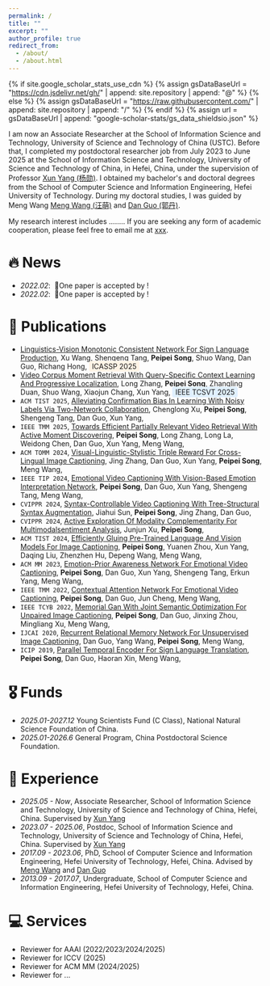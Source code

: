 ```yaml
---
permalink: /
title: ""
excerpt: ""
author_profile: true
redirect_from: 
  - /about/
  - /about.html
---
```


{% if site.google_scholar_stats_use_cdn %}
{% assign gsDataBaseUrl = "https://cdn.jsdelivr.net/gh/" | append: site.repository | append: "@" %}
{% else %}
{% assign gsDataBaseUrl = "https://raw.githubusercontent.com/" | append: site.repository | append: "/" %}
{% endif %}
{% assign url = gsDataBaseUrl | append: "google-scholar-stats/gs_data_shieldsio.json" %}

<span class='anchor' id='about-me'></span>

I am now an Associate Researcher at the School of Information Science and Technology, University of Science and Technology of China (USTC). Before that, I completed my postdoctoral researcher job from July 2023 to June 2025 at the School of Information Science and Technology, University of Science and Technology of China, in Hefei, China, under the supervision of Professor [Xun Yang (杨勋)](https://faculty.ustc.edu.cn/yangxun/en/index.htm). I obtained my bachelor's and doctoral degrees from the School of Computer Science and Information Engineering, Hefei University of Technology. During my doctoral studies, I was guided by Meng Wang [Meng Wang (汪萌)](https://scholar.google.com/citations?user=rHagaaIAAAAJ) and [Dan Guo (郭丹)](https://scholar.google.com/citations?user=DsEONuMAAAAJ). 

My research interest includes ........  If you are seeking any form of academic cooperation, please feel free to email me at [xxx](mailto:beta.songpp@gmail.com).


# 🔥 News
- *2022.02*: &nbsp;🎉One paper is accepted by !
- *2022.02*: &nbsp;🎉One paper is accepted by !

# 📝 Publications 
- [Linguistics-Vision Monotonic Consistent Network For Sign Language Production](https://songpipi.github.io/), Xu Wang, Shengeng Tang, **Peipei Song**, Shuo Wang, Dan Guo, Richang Hong, <span style="background-color: #fff4e6; padding: 2px 6px; border-radius: 4px;">ICASSP 2025</span>
- [Video Corpus Moment Retrieval With Query-Specific Context Learning And Progressive Localization](https://songpipi.github.io/), Long Zhang, **Peipei Song**, Zhangling Duan, Shuo Wang, Xiaojun Chang, Xun Yang, <span style="background-color: #e0f0ff; padding: 2px 6px; border-radius: 4px;">IEEE TCSVT 2025</span>
- ``ACM TIST 2025``, [Alleviating Confirmation Bias In Learning With Noisy Labels Via Two-Network Collaboration](https://songpipi.github.io/), Chenglong Xu, **Peipei Song**, Shengeng Tang, Dan Guo, Xun Yang, 
- ``IEEE TMM 2025``, [Towards Efficient Partially Relevant Video Retrieval With Active Moment Discovering](https://songpipi.github.io/), **Peipei Song**, Long Zhang, Long La, Weidong Chen, Dan Guo, Xun Yang, Meng Wang, 
- ``ACM TOMM 2024``, [Visual-Linguistic-Stylistic Triple Reward For Cross-Lingual Image Captioning](https://songpipi.github.io/), Jing Zhang, Dan Guo, Xun Yang, **Peipei Song**, Meng Wang, 
- ``IEEE TIP 2024``, [Emotional Video Captioning With Vision-Based Emotion Interpretation Network](https://songpipi.github.io/), **Peipei Song**, Dan Guo, Xun Yang, Shengeng Tang, Meng Wang, 
- ``CVIPPR 2024``, [Syntax-Controllable Video Captioning With Tree-Structural Syntax Augmentation](https://songpipi.github.io/), Jiahui Sun, **Peipei Song**, Jing Zhang, Dan Guo, 
- ``CVIPPR 2024``, [Active Exploration Of Modality Complementarity For Multimodalsentiment Analysis](https://songpipi.github.io/), Junjun Xu, **Peipei Song**, 
- ``ACM TIST 2024``, [Efficiently Gluing Pre-Trained Language And Vision Models For Image Captioning](https://songpipi.github.io/), **Peipei Song**, Yuanen Zhou, Xun Yang, Daqing Liu, Zhenzhen Hu, Depeng Wang, Meng Wang, 
- ``ACM MM 2023``, [Emotion-Prior Awareness Network For Emotional Video Captioning](https://songpipi.github.io/), **Peipei Song**, Dan Guo, Xun Yang, Shengeng Tang, Erkun Yang, Meng Wang, 
- ``IEEE TMM 2022``, [Contextual Attention Network For Emotional Video Captioning](https://songpipi.github.io/), **Peipei Song**, Dan Guo, Jun Cheng, Meng Wang, 
- ``IEEE TCYB 2022``, [Memorial Gan With Joint Semantic Optimization For Unpaired Image Captioning](https://songpipi.github.io/), **Peipei Song**, Dan Guo, Jinxing Zhou, Mingliang Xu, Meng Wang, 
- ``IJCAI 2020``, [Recurrent Relational Memory Network For Unsupervised Image Captioning](https://songpipi.github.io/), Dan Guo, Yang Wang, **Peipei Song**, Meng Wang, 
- ``ICIP 2019``, [Parallel Temporal Encoder For Sign Language Translation](https://songpipi.github.io/), **Peipei Song**, Dan Guo, Haoran Xin, Meng Wang,


# 🎖 Funds
- *2025.01-2027.12* Young Scientists Fund (C Class), National Natural Science Foundation of China.
- *2025.01-2026.6* General Program, China Postdoctoral Science Foundation. 

# 📖 Experience
- *2025.05 - Now*, Associate Researcher, School of Information Science and Technology, University of Science and Technology of China, Hefei, China. Supervised by [Xun Yang](https://faculty.ustc.edu.cn/yangxun/en/index.htm)
- *2023.07 - 2025.06*, Postdoc, School of Information Science and Technology, University of Science and Technology of China, Hefei, China. Supervised by [Xun Yang](https://faculty.ustc.edu.cn/yangxun/en/index.htm)
- *2017.09 - 2023.06*, PhD, School of Computer Science and Information Engineering, Hefei University of Technology, Hefei, China. Advised by [Meng Wang](https://scholar.google.com/citations?user=rHagaaIAAAAJ) and [Dan Guo](https://scholar.google.com/citations?user=DsEONuMAAAAJ)
- *2013.09 - 2017.07*, Undergraduate, School of Computer Science and Information Engineering, Hefei University of Technology, Hefei, China.

# 💻 Services  
- Reviewer for AAAI (2022/2023/2024/2025)
- Reviewer for ICCV (2025)
- Reviewer for ACM MM (2024/2025)
- Reviewer for ...



